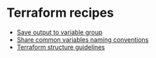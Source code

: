 # Terraform recipes

- [Save output to variable group](./save_output_to_variable_group.md)
- [Share common variables naming conventions](./share_common_variables_naming_conventions.md)
- [Terraform structure guidelines](./terraform_structure_guidelines.md)
